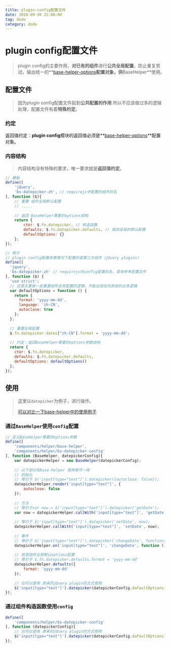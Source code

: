 ```yaml
---
title: plugin-config配置文件
date: 2018-09-30 22:00:00
tag: dodo
category: dodo
---
```


# plugin config配置文件

> plugin config的主要作用，**对已有的组件**进行**公共全局配置**，防止重复劳动，输出统一的**[base-helper-options](components/2018-10-01-the-helper?id=options配置)**配置对象，供**BaseHelper**使用。



## 配置文件

> 因为plugin config配置文件起到**公共配置的作用** 所以不应该做过多的逻辑处理，配置文件有着**特殊约定**。



### 约定

返回值约定：**plugin config**模块的返回值必须是**[base-helper-options](components/2018-10-01-the-helper?id=options配置)**配置对象。



### 内容结构

> 内容结构没有特殊的要求，唯一要求就是**返回值约定**。



```javascript
// 模板
define([
    'jQuery',
    'bs-datepicker-zh', // requirejs中配置的组件别名
], function ($){
    // 重置 组件全局默认配置
    // .....
    
    // 返回 BaseHelper需要的options结构
    return {
        ctor: $.fn.datepicker, // 构造函数
        defaults: $.fn.datepicker.defaults, // 指向全局的默认配置
        defaultOptions: {}
    };
});
```





```javascript
// 例子
// plugin config配置多数情况下配置的是第三方组件（jQuery plugins）
define([
  'jquery',
  'bs-datepicker-zh' // requirejs的config配置别名，具体参考配置文件
], function ($) {
  'use strict';
  // 这里主要做一些重置组件全局配置的逻辑，不能出现任何其他的业务逻辑
  var defaultOptions = function () {
    return {
      format: 'yyyy-mm-dd',
      language: 'zh-CN',
      autoclose: true
    };
  };
    
  // 重置全局配置
  $.fn.datepicker.dates["zh-CN"].format = 'yyyy-mm-dd';
  
  // 约定：返回BaseHelper需要的options参数结构 
  return {
    ctor: $.fn.datepicker,
    defaults: $.fn.datepicker.defaults,
    defaultOptions: defaultOptions()
  };
});

```



## 使用

> 这里以`datepicker`为例子，进行操作。
>
> [可以对比一下base-helper中的使用例子](/components/2018-09-30-the-helper-module?id=使用)

### 通过`BaseHelper`使用`config`配置

```javascript
// 定义BaseHelper需要的options参数
define([
    'components/helper/base-helper',
    'components/helper/bs-datepicker-config'
], function (BaseHelper, datepickerConfig){
    var datepickerHelper = new BaseHelper(datepickerConfig);
    
    // 以下部分和base-helper 使用章节一样
    // 初始化
    // 等价于 $('input[type="text"]').datepicker({autoclose: false});
    datepickerHelper.render('input[type="text"]', {
        autoclose: false
    });
    
    // 方法
    // 等价于var now = $('input[type="text"]').datepicker('getDate');
    var now = datepickerHelper.callWith('input[type="text"]', 'getDate');
    
    // 等价于 $('input[type="text"]').datepicker('setDate', now);
    datepickerHelper.callWith('input[type="text"]', 'setDate', now);
    
    // 事件
    // 等价于 $('input[type="text"]').datepicker('changeDate', function(){});
    datepickerHelper.on('input[type="text"]', 'changeDate', function (){});
    
    // 改变组件全局默认options配置
    // 等价于 $.fn.datepicker.defaults.format = 'yyyy-mm-dd'
    datepickerHelper.defaults({
        format: 'yyyy-mm-dd'
    });
    
    // 也可以使用 原来的jQuery plugin的方式使用
    $('input[type="text"]').datepicker(datepickerConfig.dafaultOptions);
});

```



### 通过组件**构造函数**使用`config`

```javascript
define([
    'components/helper/bs-datepicker-config'
], function (datepickerConfig){
    // 也可以使用 原来的jQuery plugin的方式使用
    $('input[type="text"]').datepicker(datepickerConfig.dafaultOptions);
});
```

